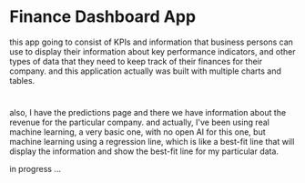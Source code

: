 # Finance Dashboard App

this app going to consist of KPIs and information that business persons can use to display their information about key performance indicators,
and other types of data that they need to keep track of their finances for their company.
and this application actually was built with multiple charts and tables.
#
also, I have the predictions page and there we have information about the revenue for the particular company. and actually, I've been using real machine learning, a very basic one, with no open AI for this one, but machine learning using a regression line, which is like a best-fit line that will display the information and show the best-fit line for my particular data.

in progress ...
